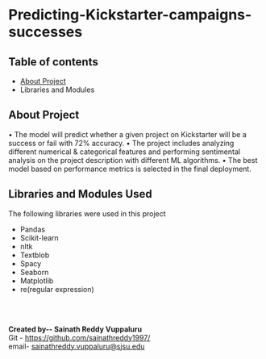 # Predicting-Kickstarter-campaigns-successes
## Table of contents
* [About Project](#general-info)
* Libraries and Modules
## About Project
•	The model will predict whether a given project on Kickstarter will be a success or fail with 72% accuracy. 
• The project includes analyzing different numerical & categorical features and performing sentimental analysis on the project description with different ML algorithms.
• The best model based on performance metrics is selected in the final deployment.
## Libraries and Modules Used
The following libraries were used in this project 
* Pandas
* Scikit-learn
* nltk
* Textblob
* Spacy
* Seaborn
* Matplotlib
* re(regular expression)

<br />
<br />



**Created by-- Sainath Reddy Vuppaluru** <br />
Git - https://github.com/sainathreddy1997/ <br />
email- sainathreddy.vuppaluru@sjsu.edu 
